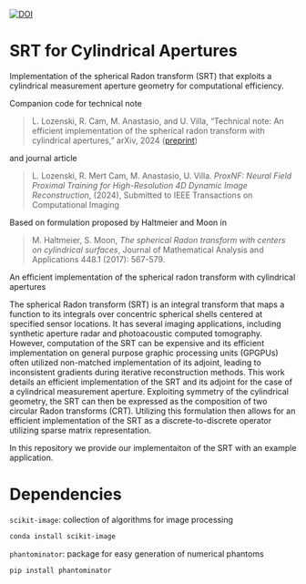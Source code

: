 [![DOI](https://zenodo.org/badge/DOI/10.5281/zenodo.10694899.svg)](https://doi.org/10.5281/zenodo.10694899)

# SRT for Cylindrical Apertures
Implementation of the spherical Radon transform (SRT) that exploits a cylindrical measurement aperture geometry for computational efficiency.

Companion code for technical note

> L. Lozenski, R. Cam, M. Anastasio, and U. Villa, “Technical note: An efficient implementation of the spherical radon transform with cylindrical apertures,” arXiv, 2024 ([preprint](https://arxiv.org/abs/2205.05585?context=eess))

and journal article

> L. Lozenski, R. Mert Cam, M. Anastasio, U. Villa. _ProxNF: Neural Field Proximal Training for
High-Resolution 4D Dynamic Image Reconstruction_, (2024), Submitted to IEEE Transactions on Computational Imaging


Based on formulation proposed by Haltmeier and Moon in 

> M. Haltmeier, S. Moon, _The spherical Radon transform with centers on cylindrical surfaces_, Journal of Mathematical Analysis and Applications 448.1 (2017): 567-579.





An efficient implementation of the spherical radon transform with cylindrical apertures

The spherical Radon transform (SRT) is an integral transform that maps a function to its integrals over concentric spherical shells centered at specified sensor locations. It has several imaging applications, including synthetic aperture radar and photoacoustic computed tomography. However, computation of the SRT can be expensive and its efficient implementation on general purpose graphic processing units (GPGPUs) often utilized non-matched implementation of its adjoint, leading to inconsistent gradients during iterative reconstruction methods. This work details an efficient implementation of the SRT and its adjoint for the case of a cylindrical measurement aperture. Exploiting symmetry of the cylindrical geometry, the SRT can then be expressed as the composition of two circular Radon transforms (CRT).  Utilizing this formulation then allows for an efficient implementation of the SRT as a discrete-to-discrete operator utilizing sparse matrix representation.

In this repository we provide our implementaiton of the SRT with an example application.


# Dependencies 

`scikit-image`: collection of algorithms for image processing
```bash
conda install scikit-image
```

`phantominator`: package for easy generation of numerical phantoms
```bash
pip install phantominator
```
